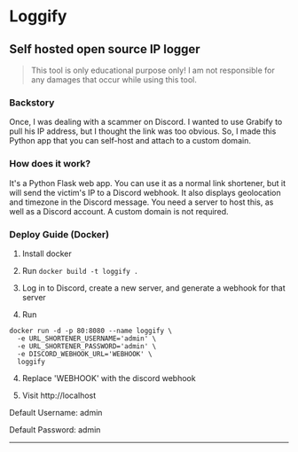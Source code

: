 # Loggify
## Self hosted open source IP logger

> This tool is only educational purpose only! I am not responsible for any damages that occur while using this tool.

### Backstory

Once, I was dealing with a scammer on Discord. I wanted to use Grabify to pull his IP address, but I thought the link was too obvious. So, I made this Python app that you can self-host and attach to a custom domain.

### How does it work?

It's a Python Flask web app. You can use it as a normal link shortener, but it will send the victim's IP to a Discord webhook. It also displays geolocation and timezone in the Discord message. You need a server to host this, as well as a Discord account. A custom domain is not required.

### Deploy Guide (Docker)

1. Install docker

2. Run ```docker build -t loggify . ```

3. Log in to Discord, create a new server, and generate a webhook for that server

3. Run
``` 
docker run -d -p 80:8080 --name loggify \
  -e URL_SHORTENER_USERNAME='admin' \
  -e URL_SHORTENER_PASSWORD='admin' \
  -e DISCORD_WEBHOOK_URL='WEBHOOK' \
  loggify
```

4. Replace 'WEBHOOK' with the discord webhook

5. Visit http://localhost

Default Username: admin

Default Password: admin

---


